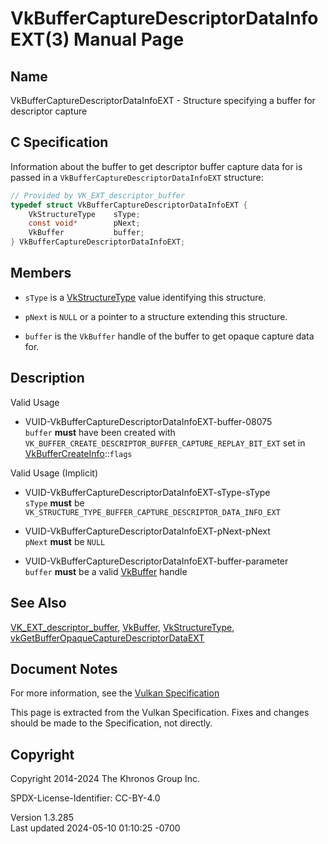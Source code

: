 # VkBufferCaptureDescriptorDataInfoEXT(3) Manual Page

## Name

VkBufferCaptureDescriptorDataInfoEXT - Structure specifying a buffer for
descriptor capture



## <a href="#_c_specification" class="anchor"></a>C Specification

Information about the buffer to get descriptor buffer capture data for
is passed in a `VkBufferCaptureDescriptorDataInfoEXT` structure:

``` c
// Provided by VK_EXT_descriptor_buffer
typedef struct VkBufferCaptureDescriptorDataInfoEXT {
    VkStructureType    sType;
    const void*        pNext;
    VkBuffer           buffer;
} VkBufferCaptureDescriptorDataInfoEXT;
```

## <a href="#_members" class="anchor"></a>Members

- `sType` is a [VkStructureType](https://registry.khronos.org/vulkan/specs/1.3-extensions/man/html/VkStructureType.html) value identifying
  this structure.

- `pNext` is `NULL` or a pointer to a structure extending this
  structure.

- `buffer` is the `VkBuffer` handle of the buffer to get opaque capture
  data for.

## <a href="#_description" class="anchor"></a>Description

Valid Usage

- <a href="#VUID-VkBufferCaptureDescriptorDataInfoEXT-buffer-08075"
  id="VUID-VkBufferCaptureDescriptorDataInfoEXT-buffer-08075"></a>
  VUID-VkBufferCaptureDescriptorDataInfoEXT-buffer-08075  
  `buffer` **must** have been created with
  `VK_BUFFER_CREATE_DESCRIPTOR_BUFFER_CAPTURE_REPLAY_BIT_EXT` set in
  [VkBufferCreateInfo](https://registry.khronos.org/vulkan/specs/1.3-extensions/man/html/VkBufferCreateInfo.html)::`flags`

Valid Usage (Implicit)

- <a href="#VUID-VkBufferCaptureDescriptorDataInfoEXT-sType-sType"
  id="VUID-VkBufferCaptureDescriptorDataInfoEXT-sType-sType"></a>
  VUID-VkBufferCaptureDescriptorDataInfoEXT-sType-sType  
  `sType` **must** be
  `VK_STRUCTURE_TYPE_BUFFER_CAPTURE_DESCRIPTOR_DATA_INFO_EXT`

- <a href="#VUID-VkBufferCaptureDescriptorDataInfoEXT-pNext-pNext"
  id="VUID-VkBufferCaptureDescriptorDataInfoEXT-pNext-pNext"></a>
  VUID-VkBufferCaptureDescriptorDataInfoEXT-pNext-pNext  
  `pNext` **must** be `NULL`

- <a href="#VUID-VkBufferCaptureDescriptorDataInfoEXT-buffer-parameter"
  id="VUID-VkBufferCaptureDescriptorDataInfoEXT-buffer-parameter"></a>
  VUID-VkBufferCaptureDescriptorDataInfoEXT-buffer-parameter  
  `buffer` **must** be a valid [VkBuffer](https://registry.khronos.org/vulkan/specs/1.3-extensions/man/html/VkBuffer.html) handle

## <a href="#_see_also" class="anchor"></a>See Also

[VK_EXT_descriptor_buffer](https://registry.khronos.org/vulkan/specs/1.3-extensions/man/html/VK_EXT_descriptor_buffer.html),
[VkBuffer](https://registry.khronos.org/vulkan/specs/1.3-extensions/man/html/VkBuffer.html), [VkStructureType](https://registry.khronos.org/vulkan/specs/1.3-extensions/man/html/VkStructureType.html),
[vkGetBufferOpaqueCaptureDescriptorDataEXT](https://registry.khronos.org/vulkan/specs/1.3-extensions/man/html/vkGetBufferOpaqueCaptureDescriptorDataEXT.html)

## <a href="#_document_notes" class="anchor"></a>Document Notes

For more information, see the <a
href="https://registry.khronos.org/vulkan/specs/1.3-extensions/html/vkspec.html#VkBufferCaptureDescriptorDataInfoEXT"
target="_blank" rel="noopener">Vulkan Specification</a>

This page is extracted from the Vulkan Specification. Fixes and changes
should be made to the Specification, not directly.

## <a href="#_copyright" class="anchor"></a>Copyright

Copyright 2014-2024 The Khronos Group Inc.

SPDX-License-Identifier: CC-BY-4.0

Version 1.3.285  
Last updated 2024-05-10 01:10:25 -0700
